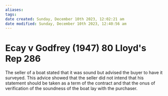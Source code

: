 ```yaml
---
aliases: 
tags: 
date created: Sunday, December 10th 2023, 12:02:21 am
date modified: Sunday, December 10th 2023, 12:40:56 am
---
```


# Ecay v Godfrey (1947) 80 Lloyd's Rep 286

The seller of a boat stated that it was sound but advised the buyer to have it surveyed. This advice showed that the seller did not intend that his statement should be taken as a term of the contract and that the onus of verification of the soundness of the boat lay with the purchaser.
